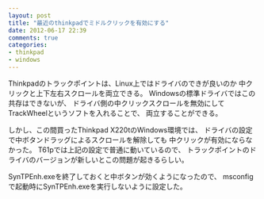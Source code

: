 ```yaml
---
layout: post
title: "最近のthinkpadでミドルクリックを有効にする"
date: 2012-06-17 22:39
comments: true
categories:
- thinkpad
- windows
---
```


Thinkpadのトラックポイントは、Linux上ではドライバのできが良いのか
中クリックと上下左右スクロールを両立できる。
Windowsの標準ドライバではこの共存はできないが、
ドライバ側の中クリックスクロールを無効にして
TrackWheelというソフトを入れることで、
両立することができる。

しかし、この間買ったThinkpad X220tのWindows環境では、
ドライバの設定で中ボタンドラッグによるスクロールを解除しても
中クリックが有効にならなかった。
T61pでは上記の設定で普通に動いているので、
トラックポイントのドライバのバージョンが新しいとこの問題が起きるらしい。

SynTPEnh.exeを終了しておくと中ボタンが効くようになったので、
msconfigで起動時にSynTPEnh.exeを実行しないように設定した。

